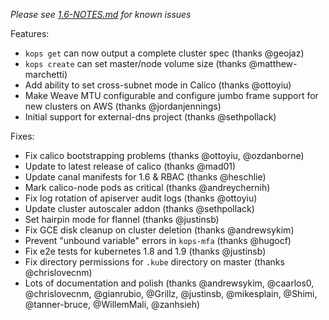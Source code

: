 *Please see [1.6-NOTES.md](1.6-NOTES.md) for known issues*

Features:

* `kops get` can now output a complete cluster spec (thanks @geojaz)
* `kops create` can set master/node volume size (thanks @matthew-marchetti)
* Add ability to set cross-subnet mode in Calico (thanks @ottoyiu)
* Make Weave MTU configurable and configure jumbo frame support for new clusters on AWS (thanks @jordanjennings)
* Initial support for external-dns project (thanks @sethpollack)

Fixes:

* Fix calico bootstrapping problems (thanks @ottoyiu, @ozdanborne)
* Update to latest release of calico (thanks @mad01)
* Update canal manifests for 1.6 & RBAC (thanks @heschlie)
* Mark calico-node pods as critical (thanks @andreychernih)
* Fix log rotation of apiserver audit logs (thanks @ottoyiu)
* Update cluster autoscaler addon (thanks @sethpollack)
* Set hairpin mode for flannel (thanks @justinsb)
* Fix GCE disk cleanup on cluster deletion (thanks @andrewsykim)
* Prevent "unbound variable" errors in `kops-mfa` (thanks @hugocf)
* Fix e2e tests for kubernetes 1.8 and 1.9 (thanks @justinsb)
* Fix directory permissions for `.kube` directory on master (thanks @chrislovecnm)
* Lots of documentation and polish (thanks @andrewsykim, @caarlos0, @chrislovecnm, @gianrubio, @Grillz, @justinsb, @mikesplain, @Shimi, @tanner-bruce, @WillemMali, @zanhsieh)

